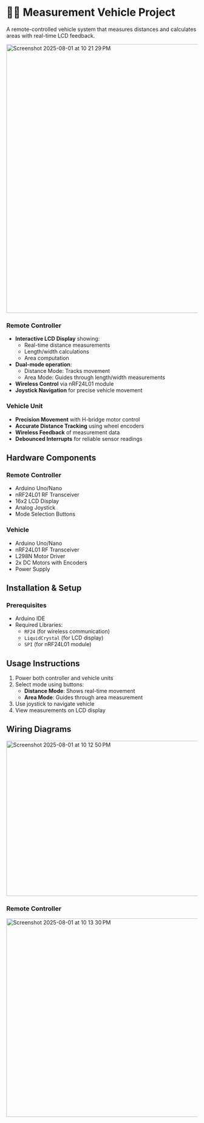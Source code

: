 

# 📏🚗 Measurement Vehicle Project

A remote-controlled vehicle system that measures distances and calculates areas with real-time LCD feedback.

<img width="1819" height="708" alt="Screenshot 2025-08-01 at 10 21 29 PM" src="https://github.com/user-attachments/assets/e7d99651-a898-4716-96a9-4629abed4047" />

### Remote Controller
- **Interactive LCD Display** showing:
  - Real-time distance measurements
  - Length/width calculations
  - Area computation
- **Dual-mode operation**:
  - Distance Mode: Tracks movement
  - Area Mode: Guides through length/width measurements
- **Wireless Control** via nRF24L01 module
- **Joystick Navigation** for precise vehicle movement

### Vehicle Unit
- **Precision Movement** with H-bridge motor control
- **Accurate Distance Tracking** using wheel encoders
- **Wireless Feedback** of measurement data
- **Debounced Interrupts** for reliable sensor readings

## Hardware Components

### Remote Controller
- Arduino Uno/Nano
- nRF24L01 RF Transceiver
- 16x2 LCD Display
- Analog Joystick
- Mode Selection Buttons

### Vehicle
- Arduino Uno/Nano
- nRF24L01 RF Transceiver
- L298N Motor Driver
- 2x DC Motors with Encoders
- Power Supply

## Installation & Setup

### Prerequisites
- Arduino IDE
- Required Libraries:
  - `RF24` (for wireless communication)
  - `LiquidCrystal` (for LCD display)
  - `SPI` (for nRF24L01 module)


## Usage Instructions

1. Power both controller and vehicle units
2. Select mode using buttons:
   - **Distance Mode**: Shows real-time movement
   - **Area Mode**: Guides through area measurement
3. Use joystick to navigate vehicle
4. View measurements on LCD display

## Wiring Diagrams

<img width="648" height="409" alt="Screenshot 2025-08-01 at 10 12 50 PM" src="https://github.com/user-attachments/assets/89068bb8-992b-489e-82e4-4c210a62c3ae" />


### Remote Controller

<img width="921" height="523" alt="Screenshot 2025-08-01 at 10 13 30 PM" src="https://github.com/user-attachments/assets/86e76d42-35f3-417a-beda-ab81d48e92a8" />




